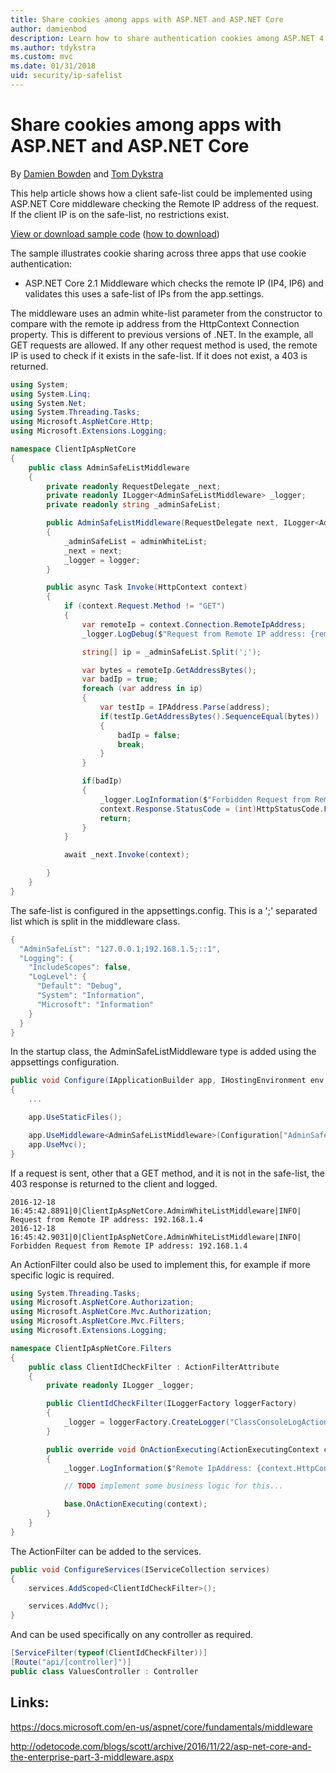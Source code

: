 ```yaml
---
title: Share cookies among apps with ASP.NET and ASP.NET Core
author: damienbod
description: Learn how to share authentication cookies among ASP.NET 4.x and ASP.NET Core apps.
ms.author: tdykstra
ms.custom: mvc
ms.date: 01/31/2018
uid: security/ip-safelist
---
```

# Share cookies among apps with ASP.NET and ASP.NET Core

By [Damien Bowden](https://twitter.com/damien_bod) and [Tom Dykstra](https://github.com/tdykstra)
 
This help article shows how a client safe-list could be implemented using ASP.NET Core middleware checking the Remote IP address of the request. If the client IP is on the safe-list, no restrictions exist.


[View or download sample code](https://github.com/aspnet/Docs/tree/master/aspnetcore/security/ip-safelist/samples/2.x/ClientIpAspNetCore) ([how to download](xref:tutorials/index#how-to-download-a-sample))

The sample illustrates cookie sharing across three apps that use cookie authentication:

* ASP.NET Core 2.1 Middleware which checks the remote IP (IP4, IP6) and validates this uses a safe-list of IPs from the app.settings.



The middleware uses an admin white-list parameter from the constructor to compare with the remote ip address from the HttpContext Connection property. This is different to previous versions of .NET. In the example, all GET requests are allowed. If any other request method is used, the remote IP is used to check if it exists in the safe-list. If it does not exist, a 403 is returned.

```csharp
using System;
using System.Linq;
using System.Net;
using System.Threading.Tasks;
using Microsoft.AspNetCore.Http;
using Microsoft.Extensions.Logging;

namespace ClientIpAspNetCore
{
    public class AdminSafeListMiddleware
    {
        private readonly RequestDelegate _next;
        private readonly ILogger<AdminSafeListMiddleware> _logger;
        private readonly string _adminSafeList;

        public AdminSafeListMiddleware(RequestDelegate next, ILogger<AdminSafeListMiddleware> logger, string adminWhiteList)
        {
            _adminSafeList = adminWhiteList;
            _next = next;
            _logger = logger;
        }

        public async Task Invoke(HttpContext context)
        {
            if (context.Request.Method != "GET")
            {
                var remoteIp = context.Connection.RemoteIpAddress;
                _logger.LogDebug($"Request from Remote IP address: {remoteIp}");

                string[] ip = _adminSafeList.Split(';');

                var bytes = remoteIp.GetAddressBytes();
                var badIp = true;
                foreach (var address in ip)
                {
                    var testIp = IPAddress.Parse(address);
                    if(testIp.GetAddressBytes().SequenceEqual(bytes))
                    {
                        badIp = false;
                        break;
                    }
                }

                if(badIp)
                {
                    _logger.LogInformation($"Forbidden Request from Remote IP address: {remoteIp}");
                    context.Response.StatusCode = (int)HttpStatusCode.Forbidden;
                    return;
                }
            }

            await _next.Invoke(context);

        }
    }
}
```

The safe-list is configured in the appsettings.config. This is a ';' separated list which is split in the middleware class.

```csharp
{
  "AdminSafeList": "127.0.0.1;192.168.1.5;::1",
  "Logging": {
    "IncludeScopes": false,
    "LogLevel": {
      "Default": "Debug",
      "System": "Information",
      "Microsoft": "Information"
    }
  }
}
```

In the startup class, the AdminSafeListMiddleware type is added using the appsettings configuration.

```csharp
public void Configure(IApplicationBuilder app, IHostingEnvironment env, ILoggerFactory loggerFactory)
{
	...

	app.UseStaticFiles();

	app.UseMiddleware<AdminSafeListMiddleware>(Configuration["AdminSafeList"]);
	app.UseMvc();
}
```

If a request is sent, other that a GET method, and it is not in the safe-list, the 403 response is returned to the client and logged.

```
2016-12-18 16:45:42.8891|0|ClientIpAspNetCore.AdminWhiteListMiddleware|INFO|  Request from Remote IP address: 192.168.1.4 
2016-12-18 16:45:42.9031|0|ClientIpAspNetCore.AdminWhiteListMiddleware|INFO|  Forbidden Request from Remote IP address: 192.168.1.4 
```

An ActionFilter could also be used to implement this, for example if more specific logic is required. 

```csharp
using System.Threading.Tasks;
using Microsoft.AspNetCore.Authorization;
using Microsoft.AspNetCore.Mvc.Authorization;
using Microsoft.AspNetCore.Mvc.Filters;
using Microsoft.Extensions.Logging;

namespace ClientIpAspNetCore.Filters
{
    public class ClientIdCheckFilter : ActionFilterAttribute
    {
        private readonly ILogger _logger;

        public ClientIdCheckFilter(ILoggerFactory loggerFactory)
        {
            _logger = loggerFactory.CreateLogger("ClassConsoleLogActionOneFilter");
        }

        public override void OnActionExecuting(ActionExecutingContext context)
        {
            _logger.LogInformation($"Remote IpAddress: {context.HttpContext.Connection.RemoteIpAddress}");

            // TODO implement some business logic for this...

            base.OnActionExecuting(context);
        }
    }
}
```

The ActionFilter can be added to the services.

```csharp
public void ConfigureServices(IServiceCollection services)
{
	services.AddScoped<ClientIdCheckFilter>();

	services.AddMvc();
}
```

And can be used specifically on any controller as required.

```csharp
[ServiceFilter(typeof(ClientIdCheckFilter))]
[Route("api/[controller]")]
public class ValuesController : Controller
```

## Links:

https://docs.microsoft.com/en-us/aspnet/core/fundamentals/middleware

http://odetocode.com/blogs/scott/archive/2016/11/22/asp-net-core-and-the-enterprise-part-3-middleware.aspx